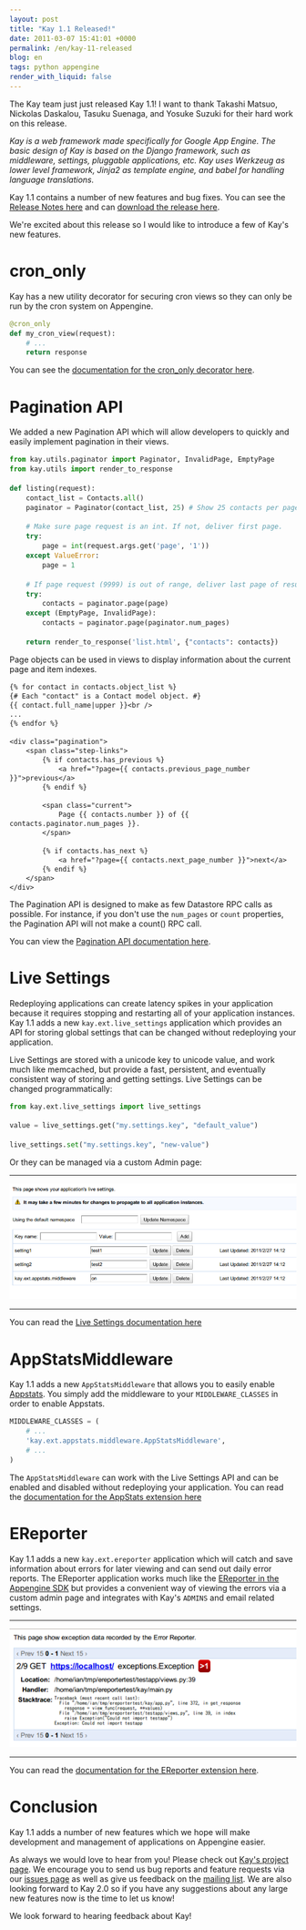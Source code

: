 ```yaml
---
layout: post
title: "Kay 1.1 Released!"
date: 2011-03-07 15:41:01 +0000
permalink: /en/kay-11-released
blog: en
tags: python appengine
render_with_liquid: false
---
```


<!-- textlint-disable rousseau -->

The Kay team just just released Kay 1.1\! I want to thank Takashi
Matsuo, Nickolas Daskalou, Tasuku Suenaga, and Yosuke Suzuki for their
hard work on this release.

_Kay is a web framework made specifically for Google App Engine. The
basic design of Kay is based on the Django framework, such as
middleware, settings, pluggable applications, etc. Kay uses Werkzeug as
lower level framework, Jinja2 as template engine, and babel for handling
language translations._

Kay 1.1 contains a number of new features and bug fixes. You can see the
[Release Notes
here](http://code.google.com/p/kay-framework/wiki/ReleaseNotes#Kay-1.1.0rc2_-_March_3rd_2011)
and can [download the release
here](http://code.google.com/p/kay-framework/downloads/list).

We're excited about this release so I would like to introduce a few of
Kay's new features.

# cron_only

Kay has a new utility decorator for securing cron views so they can only
be run by the cron system on Appengine.

```python
@cron_only
def my_cron_view(request):
    # ...
    return response
```

You can see the [documentation for the cron_only decorator
here](http://kay-docs.shehas.net/decorators.html#kay.utils.decorators.cron_only).

# Pagination API

We added a new Pagination API which will allow developers to quickly and
easily implement pagination in their views.

```python
from kay.utils.paginator import Paginator, InvalidPage, EmptyPage
from kay.utils import render_to_response

def listing(request):
    contact_list = Contacts.all()
    paginator = Paginator(contact_list, 25) # Show 25 contacts per page

    # Make sure page request is an int. If not, deliver first page.
    try:
        page = int(request.args.get('page', '1'))
    except ValueError:
        page = 1

    # If page request (9999) is out of range, deliver last page of results.
    try:
        contacts = paginator.page(page)
    except (EmptyPage, InvalidPage):
        contacts = paginator.page(paginator.num_pages)

    return render_to_response('list.html', {"contacts": contacts})
```

Page objects can be used in views to display information about the
current page and item indexes.

```html+django
{% for contact in contacts.object_list %}
{# Each "contact" is a Contact model object. #}
{{ contact.full_name|upper }}<br />
...
{% endfor %}

<div class="pagination">
    <span class="step-links">
        {% if contacts.has_previous %}
            <a href="?page={{ contacts.previous_page_number }}">previous</a>
        {% endif %}

        <span class="current">
            Page {{ contacts.number }} of {{ contacts.paginator.num_pages }}.
        </span>

        {% if contacts.has_next %}
            <a href="?page={{ contacts.next_page_number }}">next</a>
        {% endif %}
    </span>
</div>
```

The Pagination API is designed to make as few Datastore RPC calls as
possible. For instance, if you don't use the `num_pages` or `count`
properties, the Pagination API will not make a count() RPC call.

You can view the [Pagination API documentation
here](http://kay-docs.shehas.net/pagination.html).

# Live Settings

Redeploying applications can create latency spikes in your application
because it requires stopping and restarting all of your application
instances. Kay 1.1 adds a new `kay.ext.live_settings` application which
provides an API for storing global settings that can be changed without
redeploying your application.

Live Settings are stored with a unicode key to unicode value, and work
much like memcached, but provide a fast, persistent, and eventually
consistent way of storing and getting settings. Live Settings can be
changed programmatically:

```python
from kay.ext.live_settings import live_settings

value = live_settings.get("my.settings.key", "default_value")

live_settings.set("my.settings.key", "new-value")
```

Or they can be managed via a custom Admin page:

---

![image](/assets/images/652/live_settings.png)

---

You can read the [Live Settings documentation
here](http://kay-docs.shehas.net/extensions.html#module-kay.ext.live_settings)

# AppStatsMiddleware

Kay 1.1 adds a new `AppStatsMiddleware` that allows you to easily enable
[Appstats](http://code.google.com/intl/en/appengine/docs/python/tools/appstats.html).
You simply add the middleware to your `MIDDLEWARE_CLASSES` in order to
enable Appstats.

```python
MIDDLEWARE_CLASSES = (
    # ...
    'kay.ext.appstats.middleware.AppStatsMiddleware',
    # ...
)
```

The `AppStatsMiddleware` can work with the Live Settings API and can be
enabled and disabled without redeploying your application. You can read
the [documentation for the AppStats extension
here](http://kay-docs.shehas.net/extensions.html#module-kay.ext.appstats)

# EReporter

Kay 1.1 adds a new `kay.ext.ereporter` application which will catch and
save information about errors for later viewing and can send out daily
error reports. The EReporter application works much like the [EReporter
in the Appengine
SDK](http://code.google.com/intl/en/appengine/articles/python/recording_exceptions_with_ereporter.html)
but provides a convenient way of viewing the errors via a custom admin
page and integrates with Kay's `ADMINS` and email related settings.

---

![image](/assets/images/652/ereporter.png)

---

You can read the [documentation for the EReporter extension
here](http://kay-docs.shehas.net/extensions.html#module-kay.ext.ereporter).

# Conclusion

Kay 1.1 adds a number of new features which we hope will make
development and management of applications on Appengine easier.

As always we would love to hear from you\! Please check out [Kay's
project page](http://code.google.com/p/kay-framework/). We encourage you
to send us bug reports and feature requests via our [issues
page](http://code.google.com/p/kay-framework/issues/list) as well as
give us feedback on the [mailing
list](https://groups.google.com/group/kay-users). We are also looking
forward to Kay 2.0 so if you have any suggestions about any large new
features now is the time to let us know\!

We look forward to hearing feedback about Kay\!

<!-- textlint-enable rousseau -->
